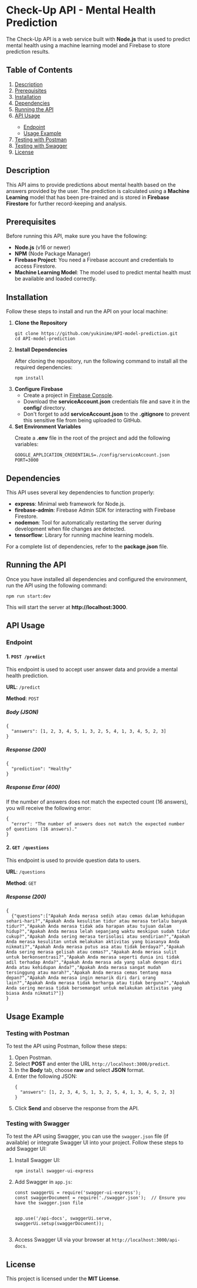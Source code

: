 <!DOCTYPE html>
<html lang="en">
<head>
    <meta charset="UTF-8">
    <meta name="viewport" content="width=device-width, initial-scale=1.0">
   
</head>
<body>
    <h1>Check-Up API - Mental Health Prediction</h1>
    <p>The Check-Up API is a web service built with <strong>Node.js</strong> that is used to predict mental health using a machine learning model and Firebase to store prediction results.</p>

  <h2>Table of Contents</h2>
    <ol>
        <li><a href="#description">Description</a></li>
        <li><a href="#prerequisites">Prerequisites</a></li>
        <li><a href="#installation">Installation</a></li>
        <li><a href="#dependencies">Dependencies</a></li>
        <li><a href="#running-api">Running the API</a></li>
        <li><a href="#api-usage">API Usage</a></li>
            <ul>
                <li><a href="#endpoint">Endpoint</a></li>
                <li><a href="#usage-example">Usage Example</a></li>
            </ul>
        <li><a href="#testing-with-postman">Testing with Postman</a></li>
        <li><a href="#testing-with-swagger">Testing with Swagger</a></li>
        <li><a href="#license">License</a></li>
    </ol>

   <h2 id="description">Description</h2>
    <p>This API aims to provide predictions about mental health based on the answers provided by the user. The prediction is calculated using a <strong>Machine Learning</strong> model that has been pre-trained and is stored in <strong>Firebase Firestore</strong> for further record-keeping and analysis.</p>

   <h2 id="prerequisites">Prerequisites</h2>
    <p>Before running this API, make sure you have the following:</p>
    <ul>
        <li><strong>Node.js</strong> (v16 or newer)</li>
        <li><strong>NPM</strong> (Node Package Manager)</li>
        <li><strong>Firebase Project</strong>: You need a Firebase account and credentials to access Firestore.</li>
        <li><strong>Machine Learning Model</strong>: The model used to predict mental health must be available and loaded correctly.</li>
    </ul>

  <h2 id="installation">Installation</h2>
    <p>Follow these steps to install and run the API on your local machine:</p>
    <ol>
        <li><strong>Clone the Repository</strong>
            <pre><code>git clone https://github.com/yukinime/API-model-prediction.git
cd API-model-prediction</code></pre>
        </li>
        <li><strong>Install Dependencies</strong>
            <p>After cloning the repository, run the following command to install all the required dependencies:</p>
            <pre><code>npm install</code></pre>
        </li>
        <li><strong>Configure Firebase</strong>
            <ul>
                <li>Create a project in <a href="https://console.firebase.google.com/">Firebase Console</a>.</li>
                <li>Download the <strong>serviceAccount.json</strong> credentials file and save it in the <strong>config/</strong> directory.</li>
                <li>Don't forget to add <strong>serviceAccount.json</strong> to the <strong>.gitignore</strong> to prevent this sensitive file from being uploaded to GitHub.</li>
            </ul>
        </li>
        <li><strong>Set Environment Variables</strong>
            <p>Create a <strong>.env</strong> file in the root of the project and add the following variables:</p>
            <pre><code>GOOGLE_APPLICATION_CREDENTIALS=./config/serviceAccount.json
PORT=3000</code></pre>
        </li>
    </ol>

   <h2 id="dependencies">Dependencies</h2>
    <p>This API uses several key dependencies to function properly:</p>
    <ul>
        <li><strong>express</strong>: Minimal web framework for Node.js.</li>
        <li><strong>firebase-admin</strong>: Firebase Admin SDK for interacting with Firebase Firestore.</li>
        <li><strong>nodemon</strong>: Tool for automatically restarting the server during development when file changes are detected.</li>
        <li><strong>tensorflow</strong>: Library for running machine learning models.</li>
    </ul>
    <p>For a complete list of dependencies, refer to the <strong>package.json</strong> file.</p>

   <h2 id="running-api">Running the API</h2>
   <p>Once you have installed all dependencies and configured the environment, run the API using the following command:</p>
    <pre><code>npm run start:dev</code></pre>
    <p>This will start the server at <strong>http://localhost:3000</strong>.</p>

  <h2 id="api-usage">API Usage</h2>

  <h3 id="endpoint">Endpoint</h3>
    <h4>1. <code>POST /predict</code></h4>
    <p>This endpoint is used to accept user answer data and provide a mental health prediction.</p>

   <p><strong>URL</strong>: <code>/predict</code></p>
    <p><strong>Method</strong>: <code>POST</code></p>

  <h5>Body (JSON)</h5>
    <pre><code>{
  "answers": [1, 2, 3, 4, 5, 1, 3, 2, 5, 4, 1, 3, 4, 5, 2, 3]
}</code></pre>

  <h5>Response (200)</h5>
    <pre><code>{
  "prediction": "Healthy"
}</code></pre>

  <h5>Response Error (400)</h5>
    <p>If the number of answers does not match the expected count (16 answers), you will receive the following error:</p>
    <pre><code>{
  "error": "The number of answers does not match the expected number of questions (16 answers)."
}</code></pre>

 <h4>2. <code>GET /questions</code></h4>
  <p>This endpoint is used to provide question data to users.</p>

   <p><strong>URL</strong>: <code>/questions</code></p>
    <p><strong>Method</strong>: <code>GET</code></p>
  <h5>Response (200)</h5>
    <pre><code>{
  {"questions":["Apakah Anda merasa sedih atau cemas dalam kehidupan sehari-hari?","Apakah Anda kesulitan tidur atau merasa terlalu banyak tidur?","Apakah Anda merasa tidak ada harapan atau tujuan dalam hidup?","Apakah Anda merasa lelah sepanjang waktu meskipun sudah tidur cukup?","Apakah Anda sering merasa terisolasi atau sendirian?","Apakah Anda merasa kesulitan untuk melakukan aktivitas yang biasanya Anda nikmati?","Apakah Anda merasa putus asa atau tidak berdaya?","Apakah Anda sering merasa gelisah atau cemas?","Apakah Anda merasa sulit untuk berkonsentrasi?","Apakah Anda merasa seperti dunia ini tidak adil terhadap Anda?","Apakah Anda merasa ada yang salah dengan diri Anda atau kehidupan Anda?","Apakah Anda merasa sangat mudah tersinggung atau marah?","Apakah Anda merasa cemas tentang masa depan?","Apakah Anda merasa ingin menarik diri dari orang lain?","Apakah Anda merasa tidak berharga atau tidak berguna?","Apakah Anda sering merasa tidak bersemangat untuk melakukan aktivitas yang biasa Anda nikmati?"]}
}</code></pre>
  <h2 id="usage-example">Usage Example</h2>

  <h3 id="testing-with-postman">Testing with Postman</h3>
    <p>To test the API using Postman, follow these steps:</p>
    <ol>
        <li>Open Postman.</li>
        <li>Select <strong>POST</strong> and enter the URL <code>http://localhost:3000/predict</code>.</li>
        <li>In the <strong>Body</strong> tab, choose <strong>raw</strong> and select <strong>JSON</strong> format.</li>
        <li>Enter the following JSON:
            <pre><code>{
  "answers": [1, 2, 3, 4, 5, 1, 3, 2, 5, 4, 1, 3, 4, 5, 2, 3]
}</code></pre>
        </li>
        <li>Click <strong>Send</strong> and observe the response from the API.</li>
    </ol>

   <h3 id="testing-with-swagger">Testing with Swagger</h3>
    <p>To test the API using Swagger, you can use the <code>swagger.json</code> file (if available) or integrate Swagger UI into your project. Follow these steps to add Swagger UI:</p>
    <ol>
        <li>Install Swagger UI:
            <pre><code>npm install swagger-ui-express</code></pre>
        </li>
        <li>Add Swagger in <code>app.js</code>:
            <pre><code>const swaggerUi = require('swagger-ui-express');
const swaggerDocument = require('./swagger.json');  // Ensure you have the swagger.json file

app.use('/api-docs', swaggerUi.serve, swaggerUi.setup(swaggerDocument));</code></pre>
        </li>
        <li>Access Swagger UI via your browser at <code>http://localhost:3000/api-docs</code>.</li>
    </ol>

  <h2 id="license">License</h2>
    <p>This project is licensed under the <strong>MIT License</strong>.</p>
</body>
</html>
